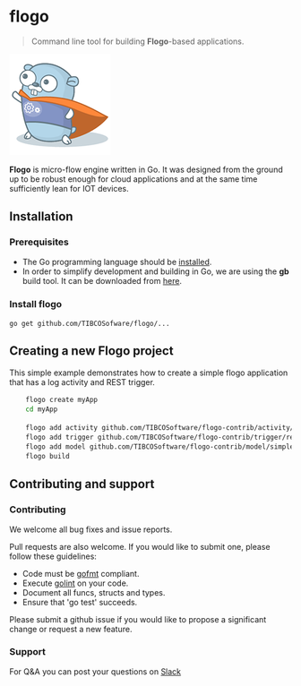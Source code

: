 # flogo
> Command line tool for building **Flogo**-based applications.

![Flogo icon](floyd.png)

**Flogo** is micro-flow engine written in Go. It was designed from the ground up to be robust enough for cloud applications and at the same time sufficiently lean for IOT devices.


## Installation
### Prerequisites
* The Go programming language should be [installed](https://golang.org/doc/install). 
* In order to simplify development and building in Go, we are using the **gb** build tool.  It can be downloaded from [here](https://getgb.io).  

### Install flogo
    go get github.com/TIBCOSofware/flogo/...

## Creating a new Flogo project
This simple example demonstrates how to create a simple flogo application that has a log activity and REST trigger.

```bash
    flogo create myApp
    cd myApp
    
    flogo add activity github.com/TIBCOSoftware/flogo-contrib/activity/log 
    flogo add trigger github.com/TIBCOSoftware/flogo-contrib/trigger/rest
    flogo add model github.com/TIBCOSoftware/flogo-contrib/model/simple
    flogo build
```

## Contributing and support

### Contributing

We welcome all bug fixes and issue reports.

Pull requests are also welcome. If you would like to submit one, please follow these guidelines:

* Code must be [gofmt](https://golang.org/cmd/gofmt/) compliant.
* Execute [golint](https://github.com/golang/lint) on your code.
* Document all funcs, structs and types.
* Ensure that 'go test' succeeds.


Please submit a github issue if you would like to propose a significant change or request a new feature.

### Support
For Q&A you can post your questions on [Slack](https://tibco-cloud.slack.com/messages/flogo-general/)
